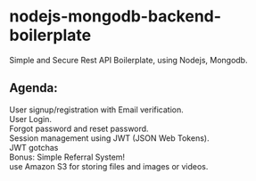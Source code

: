 # nodejs-mongodb-backend-boilerplate
Simple and Secure Rest API Boilerplate, using Nodejs, Mongodb.

## Agenda:
User signup/registration with Email verification.  
User Login.  
Forgot password and reset password.  
Session management using JWT (JSON Web Tokens).  
JWT gotchas  
Bonus: Simple Referral System!  
use Amazon S3 for storing files and images or videos.  